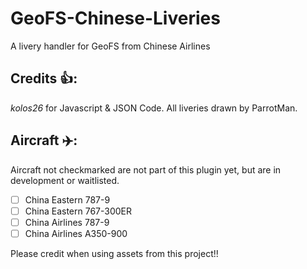 # GeoFS-Chinese-Liveries
A livery handler for GeoFS from Chinese Airlines

## Credits 👍:
*kolos26* for Javascript & JSON Code.
All liveries drawn by ParrotMan.

## Aircraft ✈️:
Aircraft not checkmarked are not part of this plugin yet, but are in development or waitlisted. 
 - [ ] China Eastern 787-9
 - [ ] China Eastern 767-300ER
 - [ ] China Airlines 787-9
 - [ ] China Airlines A350-900

Please credit when using assets from this project!! 
